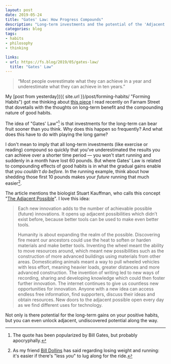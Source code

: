 ```yaml
---
layout: post
date: 2019-05-24
title: "Gates' Law: How Progress Compounds"
description: "Long-term investments and the potential of the 'Adjacent Possible'."
categories: blog
tags:
- habits
- philosophy
- thinking

links:
- url: https://fs.blog/2019/05/gates-law/
  title: "Gates' Law"
---
```


> “Most people overestimate what they can achieve in a year and underestimate what they can achieve in ten years.”

My [post from yesterday]({{ site.url }}/post/forming-habits/ "Forming Habits") got me thinking about [this piece](https://fs.blog/2019/05/gates-law/ "Gates Law") I read recently on Farnam Street that dovetails with the thoughts on long-term benefit and the compounding nature of good habits.

The idea of "Gates' Law"[^gateslaw] is that investments for the long-term can bear fruit sooner than you think. Why does this happen so frequently? And what does this have to do with playing the long game?

I don't mean to imply that all long-term investments (like exercise or reading) compound so quickly that you've underestimated the results you can achieve over a shorter time period — you won't start running and suddenly in a month have lost 60 pounds. But where Gates' Law is related to compounding effects of good habits is in what the gradual gains enable that you _couldn't do before_. In the running example, think about how shedding those first 10 pounds makes your _future_ running that much easier[^losingweight].

The article mentions the biologist Stuart Kauffman, who calls this concept "[The Adjacent Possible](https://www.youtube.com/watch?v=R9Mn1bppV7U "The Shape of History")". I love this idea:

> Each new innovation adds to the number of achievable possible (future) innovations. It opens up adjacent possibilities which didn’t exist before, because better tools can be used to make even better tools.
>
> Humanity is about expanding the realm of the possible. Discovering fire meant our ancestors could use the heat to soften or harden materials and make better tools. Inventing the wheel meant the ability to move resources around, which meant new possibilities such as the construction of more advanced buildings using materials from other areas. Domesticating animals meant a way to pull wheeled vehicles with less effort, meaning heavier loads, greater distances and more advanced construction. The invention of writing led to new ways of recording, sharing and developing knowledge which could then foster further innovation. The internet continues to give us countless new opportunities for innovation. Anyone with a new idea can access endless free information, find supporters, discuss their ideas and obtain resources. New doors to the adjacent possible open every day as we find different uses for technology.

Not only is there potential for the long-term gains on your positive habits, but you can even unlock adjacent, undiscovered potential along the way.

 [^gateslaw]: The quote has been popularized by Bill Gates, but probably apocryphally.
 [^losingweight]: As my friend [Bill Dollins](https://twitter.com/billdollins "Bill Dollins Twitter") has said regarding losing weight and running: it's easier if there's "less _you_" to lug along for the ride.
